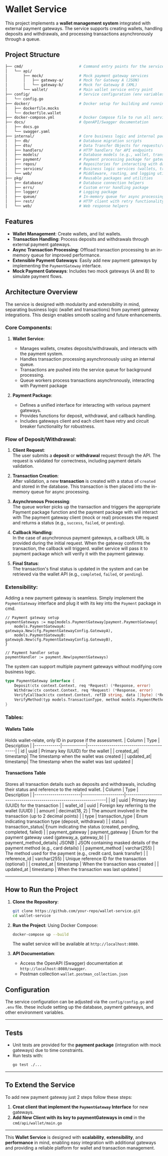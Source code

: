 
# **Wallet Service**

This project implements a **wallet management system** integrated with external payment gateways. The service supports creating wallets, handling deposits and withdrawals, and processing transactions asynchronously through a queue.

## **Project Structure**

```bash
├── cmd/                         # Command entry points for the services
│   └── api/
│       ├── mock/                # Mock payment gateway services
│       │   ├── gateway-a/       # Mock for Gateway A (JSON)
│       │   └── gateway-b/       # Mock for Gateway B (XML)
│       └── wallet/              # Main wallet service entry point
├── config/                      # Service configuration (env variables, etc.)
│   └── config.go
├── docker/                      # Docker setup for building and running the services
│   ├── dockerfile.mocks
│   └── dockerfile.wallet
├── docker-compose.yml           # Docker Compose file to run all services
├── docs/                        # OpenAPI/Swagger documentation
│   ├── docs.go
│   └── swagger.yaml
├── internal/                    # Core business logic and internal packages
│   ├── db/                      # Database migration scripts
│   ├── dto/                     # Data Transfer Objects for requests/responses
│   ├── handlers/                # HTTP handlers for API endpoints
│   ├── models/                  # Database models (e.g., wallet, transaction)
│   ├── payment/                 # Payment processing package for gateways
│   ├── repos/                   # Repositories for interacting with databases
│   ├── services/                # Business logic services (wallets, transactions)
│   └── web/                     # Middleware, routing, and logging utilities
├── pkg/                         # Reusable packages and utilities
│   ├── database/                # Database connection helpers
│   ├── errs/                    # Custom error handling package
│   ├── logger/                  # Logging package
│   ├── queue/                   # In-memory queue for async processing
│   ├── rest/                    # HTTP client with retry functionality
│   └── web/                     # Web response helpers
```

## **Features**

- **Wallet Management**: Create wallets, and list wallets.
- **Transaction Handling**: Process deposits and withdrawals through external payment gateways.
- **Async Transaction Processing**: Offload transaction processing to an in-memory queue for improved performance.
- **Extensible Payment Gateways**: Easily add new payment gateways by implementing the `PaymentGateway` interface.
- **Mock Payment Gateways**: Includes two mock gateways (A and B) to simulate payment flows.

## **Architecture Overview**

The service is designed with modularity and extensibility in mind, separating business logic (wallet and transactions) from payment gateway integrations. This design enables smooth scaling and future enhancements.

### **Core Components**:

1. **Wallet Service**:  
   - Manages wallets, creates deposits/withdrawals, and interacts with the payment system.
   - Handles transaction processing asynchronously using an internal queue.
   - Transactions are pushed into the service queue for background processing.
   - Queue workers process transactions asynchronously, interacting with Payment package

2. **Payment Package**:  
   - Defines a unified interface for interacting with various payment gateways.
   - Provides functions for deposit, withdrawal, and callback handling.
   - Includes gateways client and each client have retry and circuit breaker functionality for robustness.

### **Flow of Deposit/Withdrawal**:

1. **Client Request**:  
   The user submits a **deposit** or **withdrawal** request through the API. The request is validated for correctness, including payment details validation.

2. **Transaction Creation**:  
   After validation, a new **transaction** is created with a status of `created` and stored in the database. This transaction is then placed into the in-memory queue for async processing.

3. **Asynchronous Processing**:  
   The queue worker picks up the transaction and triggers the appropriate Payment package function and the payment package with will interact with The payment gateway client (mock or real) processes the request and returns a status (e.g., `success`, `failed`, or `pending`).

4. **Callback Handling**:  
   In the case of asynchronous payment gateways, a callback URL is provided during the initial request. When the gateway confirms the transaction, the callback will triggerd. wallet service will pass it to payment package which will verify it with the payment gateway.

5. **Final Status**:  
   The transaction's final status is updated in the system and can be retrieved via the wallet API (e.g., `completed`, `failed`, or `pending`).

### **Extensibility**:
Adding a new payment gateway is seamless. Simply implement the `PaymentGateway` interface and plug it with its key into the `Payment` package in cmd.

```
// Payment gateway setup
paymentGateways := map[models.PaymentGateway]payment.PaymentGateway{
	models.PaymentGatewayA: gatewaya.New(cfg.PaymentGatewayConfig.GatewayA),
	models.PaymentGatewayB: gatewayb.New(cfg.PaymentGatewayConfig.GatewayB),
}

// Payment handler setup
paymentHandler := payment.New(paymentGateways)
```
The system can support multiple payment gateways without modifying core business logic.

```go
type PaymentGateway interface {
    Deposit(ctx context.Context, req *Request) (*Response, error)
    Withdraw(ctx context.Context, req *Request) (*Response, error)
    VerifyCallback(ctx context.Context, refID string, data []byte) (*Response, error)
    VerifyMethod(typ models.TransactionType, method models.PaymentMethod) error
}
```

### **Tables**:
#### Wallets Table
Holds wallet-relate, only ID in purpose if the assessment.
| Column      | Type       | Description                              |
|-------------|------------|------------------------------------------|
| id        | uuid     | Primary key (UUID) for the wallet         |
| created_at| timestamp| The timestamp when the wallet was created |
| updated_at| timestamp| The timestamp when the wallet was last updated |

#### Transactions Table
Stores all transaction details such as deposits and withdrawals, including their status and reference to the related wallet.
| Column                | Type                | Description                                                        |
|-----------------------|---------------------|--------------------------------------------------------------------|
| id                  | uuid              | Primary key (UUID) for the transaction                             |
| wallet_id           | uuid              | Foreign key referring to the wallet (UUID)                         |
| amount              | decimal(18, 2)    | The amount involved in the transaction (up to 2 decimal points)    |
| type                | transaction_type  | Enum indicating transaction type (deposit, withdrawal)         |
| status              | transaction_status| Enum indicating the status (created, pending, completed, failed) |
| payment_gateway      | payment_gateway   | Enum for the payment gateway used (gateway_a, gateway_b)        |
| payment_method_details| JSONB           | JSON containing masked details of the payment method (e.g., card details) |
| payment_method       | varchar(255)      | The method used for the payment (e.g., credit card, bank transfer) |
| reference_id         | varchar(255)      | Unique reference ID for the transaction (optional)                 |
| created_at           | timestamp         | When the transaction was created                                   |
| updated_at           | timestamp         | When the transaction was last updated                              |

---

## **How to Run the Project**

1. **Clone the Repository**:
   ```bash
   git clone https://github.com/your-repo/wallet-service.git
   cd wallet-service
   ```

2. **Run the Project**:
   Using Docker Compose:
   ```bash
   docker-compose up --build
   ```

   The wallet service will be available at `http://localhost:8080`.

3. **API Documentation**:
   - Access the OpenAPI (Swagger) documentation at `http://localhost:8080/swagger`.
   - Postman collection `wallet.postman_collection.json` 

## **Configuration**

The service configuration can be adjusted via the `config/config.go` and `.env` file. these include setting up the database, payment gateways, and other environment variables.

---

## **Tests**

- Unit tests are provided for the **payment package** (integration with mock gateways) due to time constraints.
- Run tests with:
   ```bash
   go test ./...
   ```

---

## **To Extend the Service**

To add new payment gateway just 2 steps follow these steps:
1. **Creat client that implement the `PaymentGateway` Interface** for new gateways.
2. **Add New Client with its key to paymentGateways in cmd** in the `cmd/api/wallet/main.go`

---

This **Wallet Service** is designed with **scalability**, **extensibility**, and **performance** in mind, enabling easy integration with additional gateways and providing a reliable platform for wallet and transaction management.

